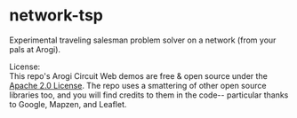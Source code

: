 # network-tsp
Experimental traveling salesman problem solver on a network (from your pals at Arogi).



License:  
This repo's Arogi Circuit Web demos are free & open source under the [Apache 2.0 License](LICENSE.md). The repo uses a smattering of other open source libraries too, and you will find credits to them in the code-- particular thanks to Google, Mapzen, and Leaflet.

